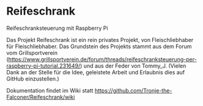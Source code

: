 # Reifeschrank
Reifeschranksteuerung mit Raspberry Pi

Das Projekt Reifeschrank ist ein rein privates Projekt, von Fleischliebhaber für Fleischliebhaber. Das Grundstein des Projekts stammt aus dem Forum vom Grillsportverein (https://www.grillsportverein.de/forum/threads/reifeschranksteuerung-per-raspberry-pi-tutorial.231649/) und aus der Feder von Tommy_J. (Vielen Dank an der Stelle für die Idee, geleistete Arbeit und Erlaubnis dies auf GitHub einzustellen.)

Dokumentation findet im Wiki statt
https://github.com/Tronje-the-Falconer/Reifeschrank/wiki
